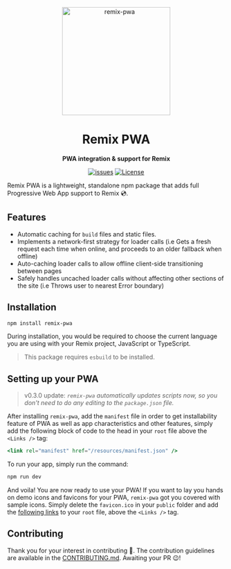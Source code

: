<div align="center">

<img src="https://ucarecdn.com/ab502fed-46f6-4db0-866a-42d82b5d296d/UntitledDesign3.png" width="250" alt="remix-pwa"/>

# Remix PWA

**PWA integration & support for Remix**

[![issues](https://img.shields.io/github/issues/ShafSpecs/remix-pwa)](https://github.com/ShafSpecs/remix-pwa/issues)
[![License](https://img.shields.io/github/license/ShafSpecs/remix-pwa)](https://github.com/ShafSpecs/remix-pwa/blob/main/LICENSE.md)

</div>

Remix PWA is a lightweight, standalone npm package that adds full Progressive Web App support to Remix 💿.

## Features

- Automatic caching for `build` files and static files.
- Implements a network-first strategy for loader calls (i.e Gets a fresh request each time when online, and proceeds to an older fallback when offline)
- Auto-caching loader calls to allow offline client-side transitioning between pages
- Safely handles uncached loader calls without affecting other sections of the site (i.e Throws user to nearest Error boundary)

## Installation

```sh
npm install remix-pwa
```

During installation, you would be required to choose the current language you are using with your Remix project, JavaScript or TypeScript.

> This package requires `esbuild` to be installed.
## Setting up your PWA

> v0.3.0 update: *`remix-pwa` automatically updates scripts now, so you don't need to do any editing to the `package.json` file.*

After installing `remix-pwa`, add the `manifest` file in order to get installability feature of PWA as well as app characteristics and other features, simply add the following block of code to the head in your `root` file above the `<Links />` tag:
```jsx
<link rel="manifest" href="/resources/manifest.json" />
```

To run your app, simply run the command:
```sh
npm run dev
```

And voila! You are now ready to use your PWA! If you want to lay you hands on demo icons and favicons for your PWA, `remix-pwa` got you covered with sample icons. Simply delete the `favicon.ico`
in your `public` folder and add the [following links](https://github.com/ShafSpecs/remix-pwa/blob/main/examples/pwa-links.ts#L9) to your `root` file, above the `<Links />` tag.

## Contributing

Thank you for your interest in contributing 🙂. The contribution guidelines are available in the [CONTRIBUTING.md](./CONTRIBUTING.md). Awaiting your PR 😉!

